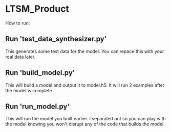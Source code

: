 # LTSM_Product

How to run:

## Run 'test_data_synthesizer.py'

This generates some test data for the model. You can repace this with your real data later. 

## Run 'build_model.py'

This will build a model and output it to model.h5. It will run 2 examples after the model is complete

## Run 'run_model.py'

This will run the model you built earlier. I separated out so you can play with the model knowing you won't disrupt any of the code that builds the model.